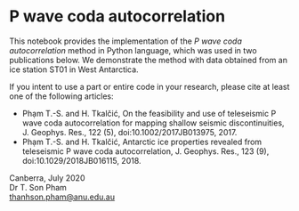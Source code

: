 # P wave coda autocorrelation

This notebook provides the implementation of the *P wave coda autocorrelation* method in Python language, which was used in two publications below. We demonstrate the method with data obtained from an ice station ST01 in West Antarctica.

If you intent to use a part or entire code in your research, please cite at least one of the following articles:
- Phạm T.-S. and H. Tkalčić, On the feasibility and use of teleseismic P wave coda autocorrelation for mapping shallow seismic discontinuities, J. Geophys. Res., 122 (5), doi:10.1002/2017JB013975, 2017.
- Phạm T.-S. and H. Tkalčić, Antarctic ice properties revealed from teleseismic P wave coda autocorrelation, J. Geophys. Res., 123 (9), doi:10.1029/2018JB016115, 2018.

Canberra, July 2020  
Dr T. Son Pham  
thanhson.pham@anu.edu.au
